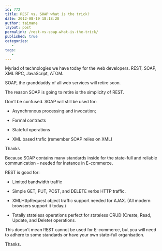 ```yaml
---
id: 772
title: REST vs. SOAP what is the trick?
date: 2012-08-19 18:18:28
author: taimane
layout: post
permalink: /rest-vs-soap-what-is-the-trick/
published: true
categories:
   -
tags:
   -
---
```

Myriad of technologies we have today for the web developers. REST, SOAP, XML RPC, JavaScript, ATOM.



SOAP, the granddaddy of all web services will retire soon.

The reason SOAP is going to retire is the simplicity of REST.



Don't be confused. SOAP will still be used for:

* Asynchronous processing and invocation; 

* Formal contracts 

* Stateful operations 

* XML based trafic (remember SOAP relies on XML)



Thanks

Because SOAP contains many standards inside for the state-full and reliable communication - needed for instance in E-commerce. 



REST is good for:

* Limited bandwidth traffic 

* Simple GET, PUT, POST, and DELETE verbs HTTP traffic.

* XMLHttpRequest object traffic support needed for AJAX. (All modern browsers support it today.)

* Totally stateless operations perfect for stateless CRUD (Create, Read, Update, and Delete) operations.



This doesn't mean REST cannot be used for E-commerce, but you will need to adhere to some standards or have your own state-full organisation.  



Thanks.  

